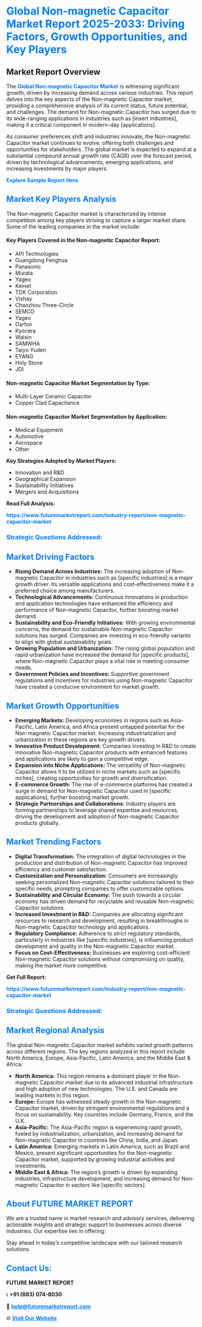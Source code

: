 <h1 style="color: #007BFF;">Global Non-magnetic Capacitor Market Report 2025-2033: Driving Factors, Growth Opportunities, and Key Players</h1>

<section id="overview">
<h2>Market Report Overview</h2>
<p>The <a href="https://www.futuremarketreport.com/industry-report/non-magnetic-capacitor-market" style="color: #007BFF; text-decoration: none;"><strong>Global Non-magnetic Capacitor Market</strong></a> is witnessing significant growth, driven by increasing demand across various industries. This report delves into the key aspects of the Non-magnetic Capacitor market, providing a comprehensive analysis of its current status, future potential, and challenges. The demand for Non-magnetic Capacitor has surged due to its wide-ranging applications in industries such as [insert industries], making it a critical component in modern-day [applications].</p>
<p>As consumer preferences shift and industries innovate, the Non-magnetic Capacitor market continues to evolve, offering both challenges and opportunities for stakeholders. The global market is expected to expand at a substantial compound annual growth rate (CAGR) over the forecast period, driven by technological advancements, emerging applications, and increasing investments by major players.</p>
</section>

<section id="overview">
<p><a href="https://www.futuremarketreport.com/request-sample/reportId=81436" style="color: #007BFF; text-decoration: none;"><strong>Explore Sample Report Here</strong></a></p>
</section>

<section id="key-players">
<h2 style="color: #007BFF;">Market Key Players Analysis</h2>
<p>The Non-magnetic Capacitor market is characterized by intense competition among key players striving to capture a larger market share. Some of the leading companies in the market include:</p>
<h4>Key Players Covered in the Non-magnetic Capacitor Report:</h4>
<ul><li>API Technologies</li><li>Guangdong Fenghua</li><li>Panasonic</li><li>Murata</li><li>Yageo</li><li>Kemet</li><li>TDK Corporation</li><li>Vishay</li><li>Chaozhou Three-Circle</li><li>SEMCO</li><li>Yageo</li><li>Darfon</li><li>Kyocera</li><li>Walsin</li><li>SAMWHA</li><li>Taiyo Yuden</li><li>EYANG</li><li>Holy Stone</li><li>JDI</li></ul>
<h4>Non-magnetic Capacitor Market Segmentation by Type:</h4>
<ul><li>Multi-Layer Ceramic Capacitor</li><li>Copper Clad Capacitance</li></ul>

<h4>Non-magnetic Capacitor Market Segmentation by Application:</h4>
<ul><li>Medical Equipment</li><li>Automotive</li><li>Aerospace</li><li>Other</li></ul>
<p><strong>Key Strategies Adopted by Market Players:</strong></p>
<ul>
<li>Innovation and R&D</li>
<li>Geographical Expansion</li>
<li>Sustainability Initiatives</li>
<li>Mergers and Acquisitions</li>
</ul>
</section>

<section>
<p><strong>Read Full Analysis: </strong></p><a href="https://www.futuremarketreport.com/industry-report/non-magnetic-capacitor-market" style="color: #007BFF; text-decoration: none;"><strong>https://www.futuremarketreport.com/industry-report/non-magnetic-capacitor-market</strong></a>
<h3 style="color: #007BFF;">Strategic Questions Addressed:</h3>
</section>

<section id="driving-factors">
<h2 style="color: #007BFF;">Market Driving Factors</h2>
<ul>
<li><strong>Rising Demand Across Industries:</strong> The increasing adoption of Non-magnetic Capacitor in industries such as [specific industries] is a major growth driver. Its versatile applications and cost-effectiveness make it a preferred choice among manufacturers.</li>
<li><strong>Technological Advancements:</strong> Continuous innovations in production and application technologies have enhanced the efficiency and performance of Non-magnetic Capacitor, further boosting market demand.</li>
<li><strong>Sustainability and Eco-Friendly Initiatives:</strong> With growing environmental concerns, the demand for sustainable Non-magnetic Capacitor solutions has surged. Companies are investing in eco-friendly variants to align with global sustainability goals.</li>
<li><strong>Growing Population and Urbanization:</strong> The rising global population and rapid urbanization have increased the demand for [specific products], where Non-magnetic Capacitor plays a vital role in meeting consumer needs.</li>
<li><strong>Government Policies and Incentives:</strong> Supportive government regulations and incentives for industries using Non-magnetic Capacitor have created a conducive environment for market growth.</li>
</ul>
</section>

<section id="growth-opportunities">
<h2 style="color: #007BFF;">Market Growth Opportunities</h2>
<ul>
<li><strong>Emerging Markets:</strong> Developing economies in regions such as Asia-Pacific, Latin America, and Africa present untapped potential for the Non-magnetic Capacitor market. Increasing industrialization and urbanization in these regions are key growth drivers.</li>
<li><strong>Innovative Product Development:</strong> Companies investing in R&D to create innovative Non-magnetic Capacitor products with enhanced features and applications are likely to gain a competitive edge.</li>
<li><strong>Expansion into Niche Applications:</strong> The versatility of Non-magnetic Capacitor allows it to be utilized in niche markets such as [specific niches], creating opportunities for growth and diversification.</li>
<li><strong>E-commerce Growth:</strong> The rise of e-commerce platforms has created a surge in demand for Non-magnetic Capacitor used in [specific applications], further boosting market growth.</li>
<li><strong>Strategic Partnerships and Collaborations:</strong> Industry players are forming partnerships to leverage shared expertise and resources, driving the development and adoption of Non-magnetic Capacitor products globally.</li>
</ul>
</section>

<section id="trending-factors">
<h2 style="color: #007BFF;">Market Trending Factors</h2>
<ul>
<li><strong>Digital Transformation:</strong> The integration of digital technologies in the production and distribution of Non-magnetic Capacitor has improved efficiency and customer satisfaction.</li>
<li><strong>Customization and Personalization:</strong> Consumers are increasingly seeking personalized Non-magnetic Capacitor solutions tailored to their specific needs, prompting companies to offer customizable options.</li>
<li><strong>Sustainability and Circular Economy:</strong> The push towards a circular economy has driven demand for recyclable and reusable Non-magnetic Capacitor solutions.</li>
<li><strong>Increased Investment in R&D:</strong> Companies are allocating significant resources to research and development, resulting in breakthroughs in Non-magnetic Capacitor technology and applications.</li>
<li><strong>Regulatory Compliance:</strong> Adherence to strict regulatory standards, particularly in industries like [specific industries], is influencing product development and quality in the Non-magnetic Capacitor market.</li>
<li><strong>Focus on Cost-Effectiveness:</strong> Businesses are exploring cost-efficient Non-magnetic Capacitor solutions without compromising on quality, making the market more competitive.</li>
</ul>
</section>

<section>
<p><strong>Get Full Report: </strong></p><a href="https://www.futuremarketreport.com/industry-report/non-magnetic-capacitor-market" style="color: #007BFF; text-decoration: none;"><strong>https://www.futuremarketreport.com/industry-report/non-magnetic-capacitor-market</strong></a>
<h3 style="color: #007BFF;">Strategic Questions Addressed:</h3>
</section>


<section id="regional-analysis">
<h2 style="color: #007BFF;">Market Regional Analysis</h2>
<p>The global Non-magnetic Capacitor market exhibits varied growth patterns across different regions. The key regions analyzed in this report include North America, Europe, Asia-Pacific, Latin America, and the Middle East & Africa:</p>
<ul>
<li><strong>North America:</strong> This region remains a dominant player in the Non-magnetic Capacitor market due to its advanced industrial infrastructure and high adoption of new technologies. The U.S. and Canada are leading markets in this region.</li>
<li><strong>Europe:</strong> Europe has witnessed steady growth in the Non-magnetic Capacitor market, driven by stringent environmental regulations and a focus on sustainability. Key countries include Germany, France, and the U.K.</li>
<li><strong>Asia-Pacific:</strong> The Asia-Pacific region is experiencing rapid growth, fueled by industrialization, urbanization, and increasing demand for Non-magnetic Capacitor in countries like China, India, and Japan.</li>
<li><strong>Latin America:</strong> Emerging markets in Latin America, such as Brazil and Mexico, present significant opportunities for the Non-magnetic Capacitor market, supported by growing industrial activities and investments.</li>
<li><strong>Middle East & Africa:</strong> The region’s growth is driven by expanding industries, infrastructure development, and increasing demand for Non-magnetic Capacitor in sectors like [specific sectors].</li>
</ul>
</section>

<footer>
<h2 style="color: #007BFF;">About FUTURE MARKET REPORT</h2>
<p>We are a trusted name in market research and advisory services, delivering actionable insights and strategic support to businesses across diverse industries. Our expertise lies in offering:</p>

<p>Stay ahead in today’s competitive landscape with our tailored research solutions.</p>

<h2 style="color: #007BFF;">Contact Us:</h2>
<p><strong>FUTURE MARKET REPORT</strong></p>
<p>📞 <strong>+91 (883) 074-8030</strong></p>
<p>📧 <strong><a href="mailto:help@futuremarketreport.com" style="color: #007BFF;">help@futuremarketreport.com</a></strong></p>
<p>🌐 <strong><a href="https://www.futuremarketreport.com/" style="color: #007BFF;">Visit Our Website</a></strong></p>
</footer>